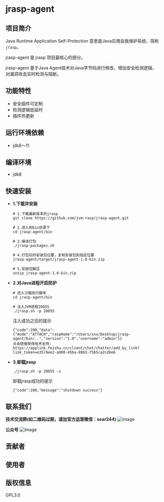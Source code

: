 # jrasp-agent

## 项目简介

Java Runtime Application Self-Protection 意思是Java应用自我保护系统，简称`jrasp`。

jrasp-agent 是 jrasp 项目最核心的部分。

jrasp-agent 基于Java Agent技术对Java字节码进行修改，增加安全检测逻辑，对漏洞攻击实时检测与阻断。

## 功能特性

- 安全插件可定制
- 检测逻辑低延时
- 插件热更新

## 运行环境依赖
+ jdk6～11

## 编译环境
+ jdk8

## 快速安装

- **1.下载并安装**

  ```shell
  # 1.下载最新版本的jrasp 
  git clone https://github.com/jvm-rasp/jrasp-agent.git
  
  # 2.进入到bin目录下 
  cd jrasp-agent/bin
  
  # 3.编译打包
  ./jrasp-packages.sh
  
  # 4.打包后的安装包位置，复制安装包到指定位置
  jrasp-agent/target/jrasp-agent-1.0-bin.zip
  
  # 5.安装包解压
  unzip jrasp-agent-1.0-bin.zip
  ```
- **2.对Java进程开启防护**

  ```shell
  # 进入沙箱执行脚本
  cd jrasp-agent/bin

  # 注入JVM进程20855
  ./jrasp.sh -p 20855
  ```
  注入成功之后的提示
  ```
  {"code":200,"data":{"mode":"ATTACH","raspHome":"/Users/xxx/Desktop/jrasp-agent/bin/..","version":"1.0","username":"admin"}}
  点击链接获得技术支持: https://applink.feishu.cn/client/chat/chatter/add_by_link?link_token=e35l9ee2-a000-45ba-8863-75b5ca2cdbe6
  ```
- **3.卸载jrasp**
  ```shell
  ./jrasp.sh -p 20855 -s 
  ```
  卸载jrasp成功的提示
  ```shell
  {"code":200,"message":"shutdown success"}
  ```

## 联系我们
**技术交流群(如二维码过期，请加官方运营微信：sear244)**
![image](https://github.com/jvm-rasp/assets/blob/master/tech-chat.png)

**公众号**
![image](https://github.com/jvm-rasp/assets/blob/master/gongzhonghao.jpeg)


## 贡献者


## 使用者


## 版权信息

 GPL3.0
